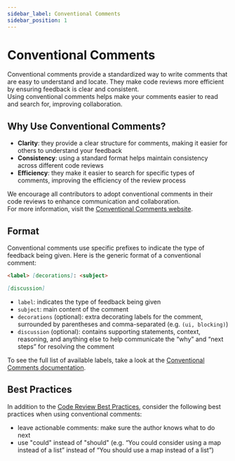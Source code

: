 ```yaml
---
sidebar_label: Conventional Comments
sidebar_position: 1
---
```


# Conventional Comments

Conventional comments provide a standardized way to write comments that are easy
to understand and locate. They make code reviews more efficient by ensuring
feedback is clear and consistent.  
Using conventional comments helps make your comments easier to read and search
for, improving collaboration.

## Why Use Conventional Comments?

- **Clarity**: they provide a clear structure for comments, making it easier for
  others to understand your feedback
- **Consistency**: using a standard format helps maintain consistency across
  different code reviews
- **Efficiency**: they make it easier to search for specific types of comments,
  improving the efficiency of the review process

We encourage all contributors to adopt conventional comments in their code
reviews to enhance communication and collaboration.  
For more information, visit the
[Conventional Comments website](https://conventionalcomments.org/).

## Format

Conventional comments use specific prefixes to indicate the type of feedback
being given. Here is the generic format of a conventional comment:

```markdown
<label> [decorations]: <subject>

[discussion]
```

- `label`: indicates the type of feedback being given
- `subject`: main content of the comment
- `decorations` (optional): extra decorating labels for the comment, surrounded
  by parentheses and comma-separated (e.g. `(ui, blocking)`)
- `discussion` (optional): contains supporting statements, context, reasoning,
  and anything else to help communicate the “why” and “next steps” for resolving
  the comment

To see the full list of available labels, take a look at the
[Conventional Comments documentation](https://conventionalcomments.org/).

## Best Practices

In addition to the [Code Review Best Practices](index.md#best-practices),
consider the following best practices when using conventional comments:

- leave actionable comments: make sure the author knows what to do next
- use "could" instead of "should" (e.g. “You could consider using a map instead
  of a list” instead of “You should use a map instead of a list”)

